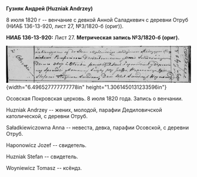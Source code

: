 **Гузняк Андрей (Huzniak Andrzey)**

8 июля 1820 г -- венчание с девкой Анной Саладкевич с деревни Отруб
(НИАБ 136-13-920, лист 27, №3/1820-б (ориг)).

**НИАБ 136-13-920:** Лист 27. **Метрическая запись №3/1820-б (ориг).**

![](./media/c1cf82a2dc99e578c10c87a550af7e07ef81c326.png){width="6.496527777777778in"
height="1.3061450131233596in"}

Осовская Покровская церковь. 8 июля 1820 года. Запись о венчании.

Huzniak Andrzey -- жених, молодой, парафии Дедиловичской католической, с
деревни Отруб.

Saładkiewiczowna Anna -- невеста, девка, парафии Осовской, с деревни
Отруб.

Haponowicz Jozef -- свидетель.

Huzniak Stefan -- свидетель.

Woyniewicz Tomasz -- ксёндз.
